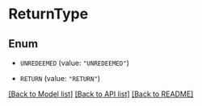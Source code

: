 # ReturnType

## Enum


* `UNREDEEMED` (value: `"UNREDEEMED"`)

* `RETURN` (value: `"RETURN"`)


[[Back to Model list]](../README.md#documentation-for-models) [[Back to API list]](../README.md#documentation-for-api-endpoints) [[Back to README]](../README.md)


